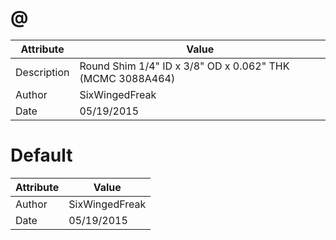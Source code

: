# @
| Attribute | Value |
| ---  | ---     |
| Description | Round Shim 1/4&quot; ID x 3/8&quot; OD x 0.062&quot; THK (MCMC 3088A464) |
| Author | SixWingedFreak |
| Date | 05/19/2015 |
# Default
| Attribute | Value |
| ---  | ---     |
| Author | SixWingedFreak |
| Date | 05/19/2015 |
